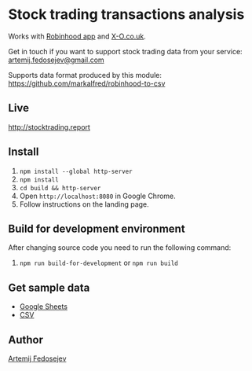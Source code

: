 # Stock trading transactions analysis

Works with [Robinhood app](https://robinhood.com) and [X-O.co.uk](http://x-o.co.uk).

Get in touch if you want to support stock trading data from your service: artemij.fedosejev@gmail.com

Supports data format produced by this module: https://github.com/markalfred/robinhood-to-csv

## Live

http://stocktrading.report

## Install

1. `npm install --global http-server`
2. `npm install`
3. `cd build && http-server`
4. Open `http://localhost:8080` in Google Chrome.
5. Follow instructions on the landing page.

## Build for development environment

After changing source code you need to run the following command:

1. `npm run build-for-development` or `npm run build`

## Get sample data

+ [Google Sheets](https://docs.google.com/spreadsheets/d/18kStFA1T0U4DP6kAKOvRsQ_wp_3eDlDYhMtfiZtApEg/edit?usp=sharing)
+ [CSV](sample.csv)

## Author

[Artemij Fedosejev](http://artemij.com)
